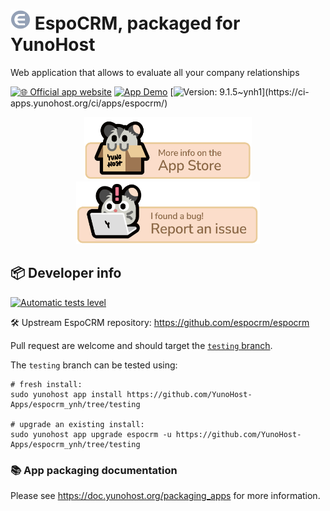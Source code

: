 <!--
N.B.: This README was automatically generated by <https://github.com/YunoHost/apps_tools/blob/main/readme_generator>
It shall NOT be edited by hand.
-->

<h1>
  <img src="https://raw.githubusercontent.com/YunoHost/apps/main/logos/espocrm.png" width="32px" alt="Logo of EspoCRM">
  EspoCRM, packaged for YunoHost
</h1>

Web application that allows to evaluate all your company relationships

[![🌐 Official app website](https://img.shields.io/badge/Official_app_website-darkgreen?style=for-the-badge)](https://www.espocrm.com)
[![App Demo](https://img.shields.io/badge/App_Demo-blue?style=for-the-badge)](https://www.espocrm.com/demo/)
[![Version: 9.1.5~ynh1](https://img.shields.io/badge/Version-9.1.5~ynh1-rgba(0,150,0,1)?style=for-the-badge)](https://ci-apps.yunohost.org/ci/apps/espocrm/)

<div align="center">
<a href="https://apps.yunohost.org/app/espocrm"><img height="100px" src="https://github.com/YunoHost/yunohost-artwork/raw/refs/heads/main/badges/neopossum-badges/badge_more_info_on_the_appstore.svg"/></a>
<a href="https://github.com/YunoHost-Apps/espocrm_ynh/issues"><img height="100px" src="https://github.com/YunoHost/yunohost-artwork/raw/refs/heads/main/badges/neopossum-badges/badge_report_an_issue.svg"/></a>
</div>

## 📦 Developer info

[![Automatic tests level](https://apps.yunohost.org/badge/cilevel/espocrm)](https://ci-apps.yunohost.org/ci/apps/espocrm/)

🛠️ Upstream EspoCRM repository: <https://github.com/espocrm/espocrm>

Pull request are welcome and should target the [`testing` branch](https://github.com/YunoHost-Apps/espocrm_ynh/tree/testing).

The `testing` branch can be tested using:
```
# fresh install:
sudo yunohost app install https://github.com/YunoHost-Apps/espocrm_ynh/tree/testing

# upgrade an existing install:
sudo yunohost app upgrade espocrm -u https://github.com/YunoHost-Apps/espocrm_ynh/tree/testing
```

### 📚 App packaging documentation

Please see <https://doc.yunohost.org/packaging_apps> for more information.